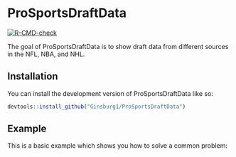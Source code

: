 
<!-- README.md is generated from README.Rmd. Please edit that file -->

# ProSportsDraftData

<!-- badges: start -->

[![R-CMD-check](https://github.com/Ginsburg1/ProSportsDraftData/actions/workflows/R-CMD-check.yaml/badge.svg)](https://github.com/Ginsburg1/ProSportsDraftData/actions/workflows/R-CMD-check.yaml)
<!-- badges: end -->

The goal of ProSportsDraftData is to show draft data from different
sources in the NFL, NBA, and NHL.

## Installation

You can install the development version of ProSportsDraftData like so:

``` r
devtools::install_github("Ginsburg1/ProSportsDraftData")
```

## Example

This is a basic example which shows you how to solve a common problem:
